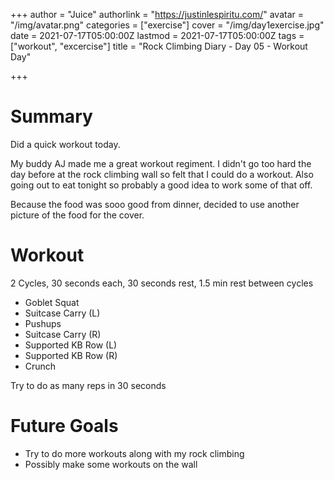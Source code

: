 +++
author = "Juice"
authorlink = "https://justinlespiritu.com/"
avatar = "/img/avatar.png"
categories = ["exercise"]
cover = "/img/day1exercise.jpg"
date = 2021-07-17T05:00:00Z
lastmod = 2021-07-17T05:00:00Z
tags = ["workout", "excercise"]
title = "Rock Climbing Diary - Day 05 - Workout Day"

+++
# Summary

Did a quick workout today.  

My buddy AJ made me a great workout regiment.  I didn't go too hard the day before at the rock climbing wall so felt that  I could do a workout.  Also going out to eat tonight so probably a good idea to work some of that off.

Because the food was sooo good from dinner, decided to use another picture of the food for the cover.

# Workout

2 Cycles, 30 seconds each, 30 seconds rest, 1.5 min rest between cycles

* Goblet Squat
* Suitcase Carry (L)
* Pushups
* Suitcase Carry (R)
* Supported KB Row (L)
* Supported KB Row (R)
* Crunch

Try to do as many reps in 30 seconds

# Future Goals

* Try to do more workouts along with my rock climbing
* Possibly make some workouts on the wall